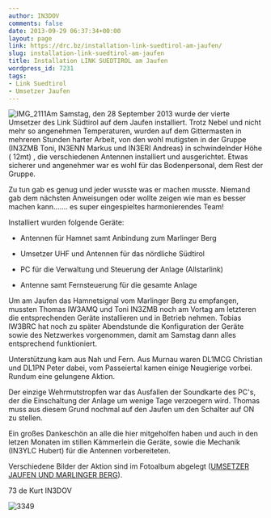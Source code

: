 ```yaml
---
author: IN3DOV
comments: false
date: 2013-09-29 06:37:34+00:00
layout: page
link: https://drc.bz/installation-link-suedtirol-am-jaufen/
slug: installation-link-suedtirol-am-jaufen
title: Installation LINK SUEDTIROL am Jaufen
wordpress_id: 7231
tags:
- Link Suedtirol
- Umsetzer Jaufen
---
```


![IMG_2111](https://drc.bz/wp-content/uploads/2013/09/IMG_2111.jpg)Am Samstag, den 28 September 2013 wurde der vierte Umsetzer des Link Südtirol auf dem Jaufen installiert. Trotz Nebel und nicht mehr so angenehmen Temperaturen, wurden auf dem Gittermasten in mehreren Stunden harter Arbeit, von den wohl mutigsten in der Gruppe (IN3ZMB Toni, IN3ENN Markus und IN3ERI Andreas) in schwindelnder Höhe ( 12mt) , die verschiedenen Antennen installiert und ausgerichtet. Etwas sicherer und angenehmer war es wohl für das Bodenpersonal, dem Rest der Gruppe.

Zu tun gab es genug und jeder wusste was er machen musste. Niemand gab dem nächsten Anweisungen oder wollte zeigen wie man es besser machen kann....... es super eingespieltes harmonierendes Team!

Installiert wurden folgende Geräte:

- Antennen für Hamnet samt Anbindung zum Marlinger Berg

- Umsetzer UHF und Antennen für das nördliche Südtirol

- PC für die Verwaltung und Steuerung der Anlage (Allstarlink)

- Antenne samt Fernsteuerung für die gesamte Anlage

Um am Jaufen das Hamnetsignal vom Marlinger Berg zu empfangen, mussten Thomas IW3AMQ und Toni IN3ZMB noch am Vortag am letzteren die entsprechenden Geräte installieren und in Betrieb nehmen. Tobias IW3BRC hat noch zu später Abendstunde die Konfiguration der Geräte sowie des Netzwerkes vorgenommen, damit am Samstag dann alles entsprechend funktioniert.

Unterstützung kam aus Nah und Fern. Aus Murnau waren DL1MCG Christian und DL1PN Peter dabei, vom Passeiertal kamen einige Neugierige vorbei. Rundum eine gelungene Aktion.

Der einzige Wehrmutstropfen war das Ausfallen der Soundkarte des PC's, der die Einschaltung der Anlage um wenige Tage verzoegern wird. Thomas muss aus diesem Grund nochmal auf den Jaufen um den Schalter auf ON zu stellen.

Ein großes Dankeschön an alle die hier mitgeholfen haben und auch in den letzen Monaten im stillen Kämmerlein die Geräte, sowie die Mechanik (IN3YLC Hubert) für die Antennen vorbereiteten.

Verschiedene Bilder der Aktion sind im Fotoalbum abgelegt ([UMSETZER JAUFEN UND MARLINGER BERG](https://drc.bz/drc-intern/fotoalbum/?wppa-album=10&wppa-cover=0&wppa-occur=1)).

73 de Kurt IN3DOV

![3349](https://drc.bz/wp-content/uploads/2013/09/3349.jpg)


